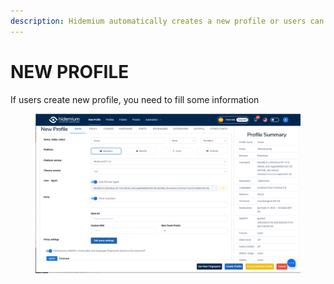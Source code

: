 ```yaml
---
description: Hidemium automatically creates a new profile or users can create a profile !
---
```


# NEW PROFILE

If users create new profile, you need to fill some information

<figure><img src="../../.gitbook/assets/29.png" alt=""><figcaption></figcaption></figure>
